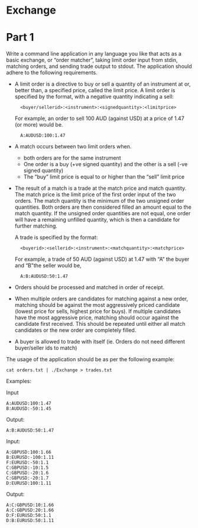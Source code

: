 # Exchange

# Part 1

Write a command line application in any language you like that acts as a basic exchange, or “order matcher”, taking limit order input from stdin, matching orders, and sending trade output to stdout. The application should adhere to the following requirements.

* A limit order is a directive to buy or sell a quantity of an instrument at or, better than, a specified price, called the limit price.
A limit order is specified by the format, with a negative quantity indicating a sell:

        <buyer/sellerid>:<instrument>:<signed­quantity>:<limit­price>
    
    For example, an order to sell 100 AUD (against USD) at a price of 1.47 (or more) would be.

        A:AUDUSD:­100:1.47

* A match occurs between two limit orders when.
    * both orders are for the same instrument 
    * One order is a buy (+ve signed quantity) and the other is a sell (-ve signed quantity) 
    * The “buy” limit price is equal to or higher than the “sell” limit price

* The result of a match is a trade at the match price and match quantity. The match price is the limit price of the first order input of the two orders. The match quantity is the minimum of the two unsigned order quantities. Both orders are then considered filled an amount equal to the match quantity. If the unsigned order quantities are not equal, one order will have a remaining unfilled quantity, which is then a candidate for further matching.

    A trade is specified by the format:

        <buyerid>:<sellerid>:<instrument>:<match­quantity>:<match­price>

    For example, a trade of 50 AUD (against USD) at 1.47 with “A” the buyer and “B”the seller would be,

        A:B:AUDUSD:50:1.47

* Orders should be processed and matched in order of receipt.
* When multiple orders are candidates for matching against a new order, matching should be against the most aggressively priced candidate (lowest price for sells, highest price for buys). If multiple candidates have the most aggressive price, matching should occur against the candidate first received. This should be repeated until either all match candidates or the new order are completely filled.
* A buyer is allowed to trade with itself (ie. Orders do not need different buyer/seller ids to match)

The usage of the application should be as per the following example:

    cat orders.txt | ./Exchange > trades.txt

Examples:

Input

    A:AUDUSD:100:1.47
    B:AUDUSD:-50:1.45

Output:

    A:B:AUDUSD:50:1.47

Input:

    A:GBPUSD:100:1.66
    B:EURUSD:-100:1.11
    F:EURUSD:-50:1.1
    C:GBPUSD:-10:1.5
    C:GBPUSD:-20:1.6
    C:GBPUSD:-20:1.7
    D:EURUSD:100:1.11

Output:

    A:C:GBPUSD:10:1.66
    A:C:GBPUSD:20:1.66
    D:F:EURUSD:50:1.1
    D:B:EURUSD:50:1.11
